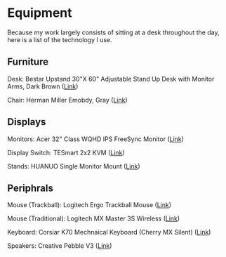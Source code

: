 # Equipment

Because my work largely consists of sitting at a desk throughout the day, here is a list of the technology I use.

## Furniture

Desk: Bestar Upstand 30"X 60" Adjustable Stand Up Desk with Monitor Arms, Dark Brown 
([Link](https://www.bestar.com/product/60w-x-30d-standing-desk-dual-monitor-arm-165870?variation=21))

Chair: Herman Miller Emobdy, Gray 
([Link](https://www.hermanmiller.com/products/seating/office-chairs/embody-chairs/))

## Displays

Monitors: Acer 32" Class WQHD IPS FreeSync Monitor 
([Link](https://www.costco.com/Acer-32%22-Class-WQHD-IPS-FreeSync-Monitor.product.100511548.html))

Display Switch: TESmart 2x2 KVM 
([Link](https://buytesmart.com/products/dual-monitor-2-port-kvm-hdmi-hdmi-4k-60hz-uhd-audio-output-usb-sharing-4x2))

Stands: HUANUO Single Monitor Mount 
([Link](https://www.amazon.com/dp/B08FB7WFCT))

## Periphrals

Mouse (Trackball): Logitech Ergo Trackball Mouse
([Link](https://www.logitech.com/en-us/products/mice/mx-ergo-wireless-trackball-mouse.html))  

Mouse (Traditional): Logitech MX Master 3S Wireless
([Link](https://www.logitech.com/en-us/products/mice/mx-master-3s.html))  

Keyboard: Corsiar K70 Mechnaical Keyboard (Cherry MX Silent)
([Link](https://www.corsair.com/us/en/k70-rgb-gaming-keyboard))

Speakers: Creative Pebble V3
([Link](https://www.amazon.com/dp/B08F57GSJ7))
